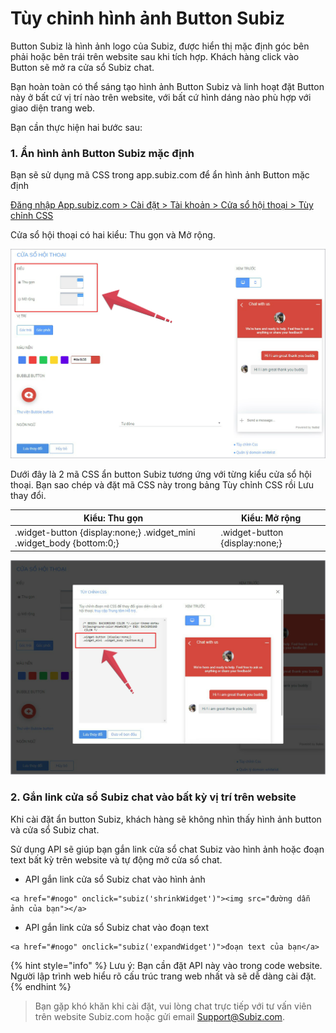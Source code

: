 # Tùy chỉnh hình ảnh Button Subiz

Button Subiz là hình ảnh logo của Subiz, được hiển thị mặc định góc bên phải hoặc bên trái trên website sau khi tích hợp. Khách hàng click vào Button sẽ mở ra cửa sổ Subiz chat.

Bạn hoàn toàn có thể sáng tạo hình ảnh Button Subiz và linh hoạt đặt Button này ở bất cứ vị trí nào trên website, với bất cứ hình dáng nào phù hợp với giao diện trang web.

Bạn cần thực hiện hai bước sau:

### 1. Ẩn hình ảnh Button Subiz mặc định

Bạn sẽ sử dụng mã CSS trong app.subiz.com để ẩn hình ảnh Button mặc định

[Đăng nhập App.subiz.com &gt; Cài đặt &gt; Tài khoản &gt; Cửa sổ hội thoại &gt; Tùy chỉnh CSS](https://app.subiz.com/settings/widget-setting)

Cửa sổ hội thoại có hai kiểu: Thu gọn và Mở rộng. 

![Ch&#x1ECD;n ki&#x1EC3;u hi&#x1EC3;n th&#x1ECB; c&#x1EED;a s&#x1ED5; h&#x1ED9;i tho&#x1EA1;i Subiz](../../../.gitbook/assets/kieu-1.jpg)

Dưới đây là 2 mã CSS ẩn button Subiz tương ứng với từng kiểu cửa sổ hội thoại. Bạn sao chép và đặt mã CSS này trong bảng Tùy chỉnh CSS rồi Lưu thay đổi.

|                     **Kiểu: Thu gọn** |                 **Kiểu: Mở rộng** |
| --- | --- |
| .widget-button {display:none;} .widget\_mini .widget\_body {bottom:0;} | .widget-button {display:none;} |

![D&#xE1;n m&#xE3; CSS &#x1EA9;n button Subiz](../../../.gitbook/assets/kieu-2.jpg)

###  **2. Gắn link cửa sổ Subiz chat vào bất kỳ vị trí trên website**

Khi cài đặt ẩn button Subiz, khách hàng sẽ không nhìn thấy hình ảnh button và cửa sổ Subiz chat.

Sử dụng API sẽ giúp bạn gắn link cửa sổ chat Subiz vào hình ảnh hoặc đoạn text bất kỳ trên website và tự động mở cửa sổ chat.

* API gắn link cửa sổ Subiz chat vào hình ảnh

```text
<a href="#nogo" onclick="subiz('shrinkWidget')"><img src="đường dẫn ảnh của bạn"></a>
```

* API gắn link cửa sổ Subiz chat vào đoạn text

```text
<a href="#nogo" onclick="subiz('expandWidget')">đoạn text của bạn</a>
```

{% hint style="info" %}
Lưu ý: Bạn cần đặt API này vào trong code website. Người lập trình web hiểu rõ cấu trúc trang web nhất và sẽ dễ dàng cài đặt.
{% endhint %}

> Bạn gặp khó khăn khi cài đặt, vui lòng chat trực tiếp với tư vấn viên trên website Subiz.com hoặc gửi email Support@Subiz.com.



